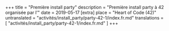 +++
title = "Première install party"
description = "Première install party à 42 organisée par l'"
date = 2019-05-17
[extra]
place = "Heart of Code (42)"
untranslated = "activités/install_party/party-42-1/index.fr.md"
translations = [
    "activités/install_party/party-42-1/index.fr.md"
]
+++
